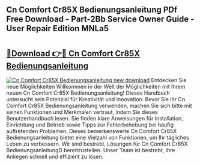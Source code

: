 ## Cn Comfort Cr85X Bedienungsanleitung PDf Free Download - Part-2Bb Service Owner Guide - User Repair Edition MNLa5

# <h2><a href="http://df1no3i.blite.top/?on=Cn+Comfort+Cr85X+Bedienungsanleitung">🔗Download 👉🔴 Cn Comfort Cr85X Bedienungsanleitung</a></h2>

[![Cn Comfort Cr85X Bedienungsanleitung new download](https://i.imgur.com/lujVjoI.png)](http://df1no3i.blite.top/?on=Cn+Comfort+Cr85X+Bedienungsanleitung)
Entdecken Sie neue Möglichkeiten Willkommen in der Welt der Möglichkeiten mit Ihrem neuen Cn Comfort Cr85X Bedienungsanleitung! Dieses Handbuch untersucht sein Potenzial für Kreativität und Innovation. Bevor Sie Ihr Cn Comfort Cr85X Bedienungsanleitung verwenden, machen Sie sich bitte mit seinen Funktionen und Merkmalen vertraut, indem Sie dieses Benutzerhandbuch lesen. Sie finden klare Anweisungen für Installation, Einrichtung und Betrieb sowie Tipps zur Fehlerbehebung bei häufig auftretenden Problemen. Dieses bemerkenswerte Cn Comfort Cr85X Bedienungsanleitung bietet eine Vielzahl von Funktionen, um Ihr tägliches Leben zu verbessern. Wir sind bestrebt, Lösungen für Cn Comfort Cr85X BedienungsanleitungD bereitzustellen. Unser Team ist bestrebt, Ihre Anliegen schnell und effizient zu lösen.
